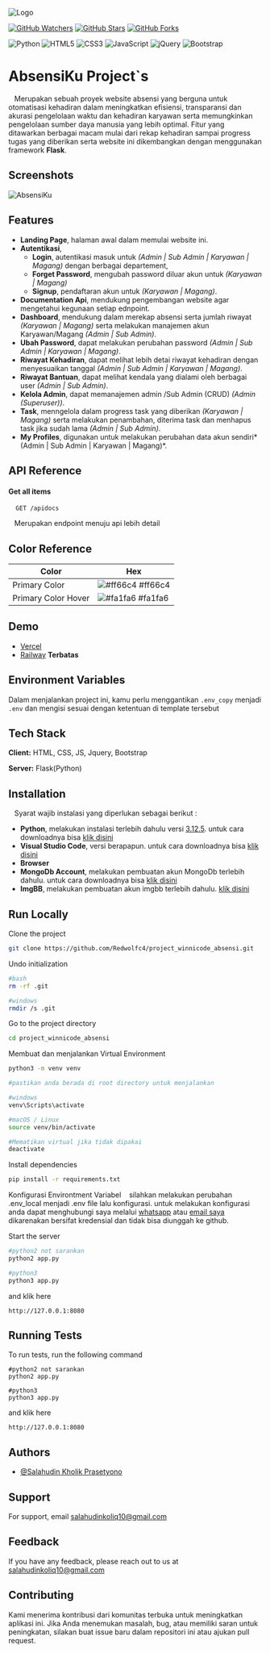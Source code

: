 
![Logo](https://i.ibb.co.com/Nr4prRB/absensiku-logo.png)


[![GitHub Watchers](https://img.shields.io/github/watchers/RedwolfC4/project_winnicode_absensi?style=flat&logo=github)](https://github.com/RedwolfC4/project_winnicode_absensi/watchers) [![GitHub Stars](https://img.shields.io/github/stars/RedwolfC4/project_winnicode_absensi?style=flat&logo=github)](https://github.com/RedwolfC4/project_winnicode_absensi/stargazers) [![GitHub Forks](https://img.shields.io/github/forks/RedwolfC4/project_winnicode_absensi?style=flat&logo=github)](https://github.com/RedwolfC4/project_winnicode_absensi/network/members)

![Python](https://img.shields.io/badge/Python_3.12.5-3776AB?style=flat&logo=python&logoColor=white)
![HTML5](https://img.shields.io/badge/HTML5-E34F26?style=flat&logo=html5&logoColor=white)
![CSS3](https://img.shields.io/badge/CSS3-1572B6?style=flat&logo=css3&logoColor=white)
![JavaScript](https://img.shields.io/badge/JavaScript-F7DF1E?style=flat&logo=javascript&logoColor=black)
![jQuery](https://img.shields.io/badge/jQuery_3.7.1-0769AD?style=flat&logo=jquery&logoColor=white)
![Bootstrap](https://img.shields.io/badge/Bootstrap_5.3.3-563D7C?style=flat&logo=bootstrap&logoColor=white)
# AbsensiKu Project`s

&nbsp;&nbsp;&nbsp;Merupakan sebuah proyek website absensi yang berguna untuk otomatisasi kehadiran dalam meningkatkan efisiensi, transparansi dan akurasi pengelolaan waktu dan kehadiran karyawan serta memungkinkan pengelolaan sumber daya manusia yang lebih optimal. Fitur yang ditawarkan berbagai macam mulai dari rekap kehadiran sampai progress tugas yang diberikan serta website ini dikembangkan dengan menggunakan framework **Flask**.




## Screenshots

![AbsensiKu](https://i.ibb.co.com/vzfgQWm/Screenshot-2024-12-26-142502.png)


## Features
- **Landing Page**, halaman awal dalam memulai website ini.
- **Autentikasi**, 
    - **Login**, autentikasi masuk untuk *(Admin | Sub Admin | Karyawan | Magang)* dengan berbagai departement,  
    - **Forget Password**, mengubah password diluar akun untuk *(Karyawan | Magang)*
    - **Signup**, pendaftaran akun untuk *(Karyawan | Magang)*.
- **Documentation Api**, mendukung pengembangan website agar mengetahui kegunaan setiap ednpoint.
- **Dashboard**, mendukung dalam merekap absensi serta jumlah riwayat *(Karyawan | Magang)* serta melakukan manajemen akun Karyawan/Magang *(Admin | Sub Admin)*.
- **Ubah Password**, dapat melakukan perubahan password *(Admin | Sub Admin | Karyawan | Magang)*.
- **Riwayat Kehadiran**, dapat melihat lebih detai riwayat kehadiran dengan menyesuaikan tanggal *(Admin | Sub Admin | Karyawan | Magang)*.
- **Riwayat Bantuan**, dapat melihat kendala yang dialami oleh berbagai user *(Admin | Sub Admin)*.
- **Kelola Admin**, dapat memanajemen admin /Sub Admin (CRUD) *(Admin (Superuser))*.
- **Task**, menngelola dalam progress task yang diberikan *(Karyawan | Magang)* serta melakukan penambahan, diterima task dan menhapus task jika sudah lama *(Admin | Sub Admin)*.
- **My Profiles**, digunakan untuk melakukan perubahan data akun sendiri*(Admin | Sub Admin | Karyawan | Magang)*.



## API Reference

#### Get all items

```http
  GET /apidocs
```
&nbsp;&nbsp;&nbsp;Merupakan endpoint menuju api lebih detail

## Color Reference

| Color             | Hex                                                                |
| ----------------- | ------------------------------------------------------------------ |
| Primary Color | ![#ff66c4](https://via.placeholder.com/10/ff66c4?text=+) #ff66c4 |
| Primary Color Hover | ![#fa1fa6](https://via.placeholder.com/10/fa1fa6?text=+) #fa1fa6 |


## Demo

- [Vercel](https://absensiku.vercel.app/)
- [Railway](https://absensiku.up.railway.app/) **Terbatas**


## Environment Variables

Dalam menjalankan project ini, kamu perlu menggantikan `.env_copy` menjadi `.env` dan mengisi sesuai dengan ketentuan di template tersebut


## Tech Stack

**Client:** HTML, CSS, JS, Jquery, Bootstrap

**Server:** Flask(Python)


## Installation
&nbsp;&nbsp;&nbsp;Syarat wajib instalasi yang diperlukan sebagai berikut : 

- **Python**, melakukan instalasi terlebih dahulu versi [3.12.5](https://www.python.org/downloads/release/python-3125/). untuk cara downloadnya bisa [klik disini](https://dqlab.id/cara-download-python-lengkap-dengan-panduan-setupnya)
- **Visual Studio Code**, versi berapapun. untuk cara downloadnya bisa [klik disini](https://www.elztech.com/cara-download-dan-installasi-visual-studio-code/)
- **Browser**
- **MongoDb Account**, melakukan pembuatan akun MongoDb terlebih dahulu. untuk cara downloadnya bisa [klik disini](https://youtu.be/2_98lTrB5NI?si=0aH2uL3DCRozgC9n)
- **ImgBB**, melakukan pembuatan akun imgbb terlebih dahulu. [klik disini](https://imgbb.com/)
## Run Locally

Clone the project

```bash
git clone https://github.com/Redwolfc4/project_winnicode_absensi.git
```

Undo initialization
```bash
#bash
rm -rf .git

#windows
rmdir /s .git
```

Go to the project directory

```bash
cd project_winnicode_absensi
```

Membuat dan menjalankan Virtual Environment
```bash
python3 -m venv venv

#pastikan anda berada di root directory untuk menjalankan

#windows
venv\Scripts\activate

#macOS / Linux
source venv/bin/activate

#Mematikan virtual jika tidak dipakai
deactivate
```


Install dependencies

```bash
pip install -r requirements.txt
```

Konfigurasi Environtment Variabel
&nbsp;&nbsp;&nbsp;silahkan melakukan perubahan .env_local menjadi .env file lalu konfigurasi. untuk melakukan
konfigurasi anda dapat menghubungi saya melalui [whatsapp](wa.me/62895359530117?text=saya%20ingin%20meminta%20credential%20anda?) atau [email saya](mailto:salahudinkoliq10@gmail.com) dikarenakan bersifat kredensial dan tidak bisa diunggah ke github.


Start the server

```bash
#python2 not sarankan
python2 app.py

#python3
python3 app.py
```

and klik here

`http://127.0.0.1:8080`


## Running Tests

To run tests, run the following command

```
#python2 not sarankan
python2 app.py

#python3
python3 app.py

```

and klik here

`http://127.0.0.1:8080`


## Authors

- [@Salahudin Kholik Prasetyono](https://github.com/Redwolfc4)


## Support

For support, email [salahudinkoliq10@gmail.com](mailto:salahudinkoliq10@gmail.com)


## Feedback

If you have any feedback, please reach out to us at [salahudinkoliq10@gmail.com](mailto:salahudinkoliq10@gmail.com)


## Contributing

Kami menerima kontribusi dari komunitas terbuka untuk meningkatkan aplikasi ini. Jika Anda menemukan masalah, bug, atau memiliki saran untuk peningkatan, silakan buat issue baru dalam repositori ini atau ajukan pull request.

